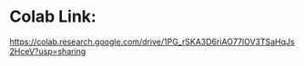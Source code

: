 # Colab Link: 
https://colab.research.google.com/drive/1PG_rSKA3D6riAO77lOV3TSaHqJs2HceV?usp=sharing
